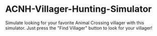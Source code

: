 # ACNH-Villager-Hunting-Simulator

Simulate looking for your favorite Animal Crossing villager with this simulator. Just press the "Find Villager" button to look for your villager!